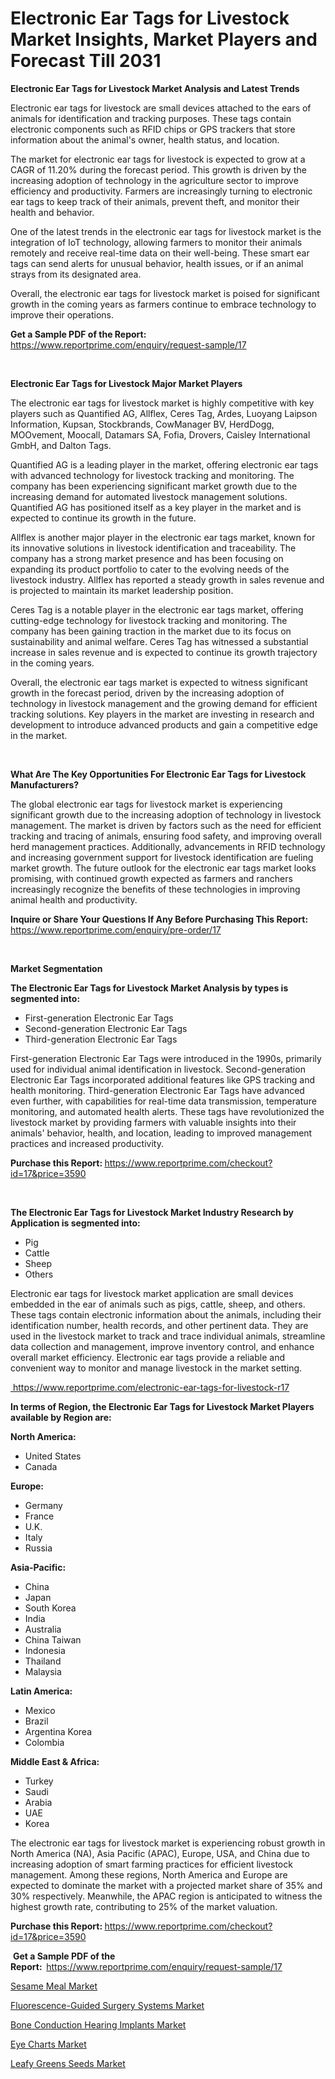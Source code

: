 <p><h1>Electronic Ear Tags for Livestock Market Insights, Market Players and Forecast Till 2031</h1></p><p><strong>Electronic Ear Tags for Livestock Market Analysis and Latest Trends</strong></p>
<p><p>Electronic ear tags for livestock are small devices attached to the ears of animals for identification and tracking purposes. These tags contain electronic components such as RFID chips or GPS trackers that store information about the animal's owner, health status, and location.</p><p>The market for electronic ear tags for livestock is expected to grow at a CAGR of 11.20% during the forecast period. This growth is driven by the increasing adoption of technology in the agriculture sector to improve efficiency and productivity. Farmers are increasingly turning to electronic ear tags to keep track of their animals, prevent theft, and monitor their health and behavior.</p><p>One of the latest trends in the electronic ear tags for livestock market is the integration of IoT technology, allowing farmers to monitor their animals remotely and receive real-time data on their well-being. These smart ear tags can send alerts for unusual behavior, health issues, or if an animal strays from its designated area.</p><p>Overall, the electronic ear tags for livestock market is poised for significant growth in the coming years as farmers continue to embrace technology to improve their operations.</p></p>
<p><strong>Get a Sample PDF of the Report:&nbsp;</strong> <a href="https://www.reportprime.com/enquiry/request-sample/17">https://www.reportprime.com/enquiry/request-sample/17</a></p>
<p>&nbsp;</p>
<p><strong>Electronic Ear Tags for Livestock Major Market Players</strong></p>
<p><p>The electronic ear tags for livestock market is highly competitive with key players such as Quantified AG, Allflex, Ceres Tag, Ardes, Luoyang Laipson Information, Kupsan, Stockbrands, CowManager BV, HerdDogg, MOOvement, Moocall, Datamars SA, Fofia, Drovers, Caisley International GmbH, and Dalton Tags.</p><p>Quantified AG is a leading player in the market, offering electronic ear tags with advanced technology for livestock tracking and monitoring. The company has been experiencing significant market growth due to the increasing demand for automated livestock management solutions. Quantified AG has positioned itself as a key player in the market and is expected to continue its growth in the future.</p><p>Allflex is another major player in the electronic ear tags market, known for its innovative solutions in livestock identification and traceability. The company has a strong market presence and has been focusing on expanding its product portfolio to cater to the evolving needs of the livestock industry. Allflex has reported a steady growth in sales revenue and is projected to maintain its market leadership position.</p><p>Ceres Tag is a notable player in the electronic ear tags market, offering cutting-edge technology for livestock tracking and monitoring. The company has been gaining traction in the market due to its focus on sustainability and animal welfare. Ceres Tag has witnessed a substantial increase in sales revenue and is expected to continue its growth trajectory in the coming years.</p><p>Overall, the electronic ear tags market is expected to witness significant growth in the forecast period, driven by the increasing adoption of technology in livestock management and the growing demand for efficient tracking solutions. Key players in the market are investing in research and development to introduce advanced products and gain a competitive edge in the market.</p></p>
<p>&nbsp;</p>
<p><strong>What Are The Key Opportunities For Electronic Ear Tags for Livestock Manufacturers?</strong></p>
<p><p>The global electronic ear tags for livestock market is experiencing significant growth due to the increasing adoption of technology in livestock management. The market is driven by factors such as the need for efficient tracking and tracing of animals, ensuring food safety, and improving overall herd management practices. Additionally, advancements in RFID technology and increasing government support for livestock identification are fueling market growth. The future outlook for the electronic ear tags market looks promising, with continued growth expected as farmers and ranchers increasingly recognize the benefits of these technologies in improving animal health and productivity.</p></p>
<p><strong>Inquire or Share Your Questions If Any Before Purchasing This Report:</strong> <a href="https://www.reportprime.com/enquiry/pre-order/17">https://www.reportprime.com/enquiry/pre-order/17</a></p>
<p>&nbsp;</p>
<p><strong>Market Segmentation</strong></p>
<p><strong>The Electronic Ear Tags for Livestock Market Analysis by types is segmented into:</strong></p>
<p><ul><li>First-generation Electronic Ear Tags</li><li>Second-generation Electronic Ear Tags</li><li>Third-generation Electronic Ear Tags</li></ul></p>
<p><p>First-generation Electronic Ear Tags were introduced in the 1990s, primarily used for individual animal identification in livestock. Second-generation Electronic Ear Tags incorporated additional features like GPS tracking and health monitoring. Third-generation Electronic Ear Tags have advanced even further, with capabilities for real-time data transmission, temperature monitoring, and automated health alerts. These tags have revolutionized the livestock market by providing farmers with valuable insights into their animals' behavior, health, and location, leading to improved management practices and increased productivity.</p></p>
<p><strong>Purchase this Report:&nbsp;</strong><a href="https://www.reportprime.com/checkout?id=17&price=3590">https://www.reportprime.com/checkout?id=17&price=3590</a></p>
<p>&nbsp;</p>
<p><strong>The Electronic Ear Tags for Livestock Market Industry Research by Application is segmented into:</strong></p>
<p><ul><li>Pig</li><li>Cattle</li><li>Sheep</li><li>Others</li></ul></p>
<p><p>Electronic ear tags for livestock market application are small devices embedded in the ear of animals such as pigs, cattle, sheep, and others. These tags contain electronic information about the animals, including their identification number, health records, and other pertinent data. They are used in the livestock market to track and trace individual animals, streamline data collection and management, improve inventory control, and enhance overall market efficiency. Electronic ear tags provide a reliable and convenient way to monitor and manage livestock in the market setting.</p></p>
<p><a href="https://www.reportprime.com/electronic-ear-tags-for-livestock-r17">&nbsp;https://www.reportprime.com/electronic-ear-tags-for-livestock-r17</a></p>
<p><strong>In terms of Region, the Electronic Ear Tags for Livestock Market Players available by Region are:</strong></p>
<p>
    <p> <strong> North America: </strong>
        <ul>
            <li>United States</li>
            <li>Canada</li>
        </ul>
        </p> 
    <p> <strong> Europe: </strong>
        <ul>
            <li>Germany</li>
            <li>France</li>
            <li>U.K.</li>
            <li>Italy</li>
            <li>Russia</li>
        </ul>
        </p> 
    <p> <strong> Asia-Pacific: </strong>
        <ul>
            <li>China</li>
            <li>Japan</li>
            <li>South Korea</li>
            <li>India</li>
            <li>Australia</li>
            <li>China Taiwan</li>
            <li>Indonesia</li>
            <li>Thailand</li>
            <li>Malaysia</li>
        </ul>
        </p> 
    <p> <strong> Latin America: </strong>
        <ul>
            <li>Mexico</li>
            <li>Brazil</li>
            <li>Argentina Korea</li>
            <li>Colombia</li>
        </ul>
        </p> 
    <p> <strong> Middle East & Africa: </strong>
        <ul>
            <li>Turkey</li>
            <li>Saudi</li>
            <li>Arabia</li>
            <li>UAE</li>
            <li>Korea</li>
        </ul>
    </p>
    </p>
<p><p>The electronic ear tags for livestock market is experiencing robust growth in North America (NA), Asia Pacific (APAC), Europe, USA, and China due to increasing adoption of smart farming practices for efficient livestock management. Among these regions, North America and Europe are expected to dominate the market with a projected market share of 35% and 30% respectively. Meanwhile, the APAC region is anticipated to witness the highest growth rate, contributing to 25% of the market valuation.</p></p>
<p><strong>Purchase this Report: </strong><a href="https://www.reportprime.com/checkout?id=17&price=3590">https://www.reportprime.com/checkout?id=17&price=3590</a></p>
<p>&nbsp;<strong>Get a Sample PDF of the Report:&nbsp;&nbsp;</strong><a href="https://www.reportprime.com/enquiry/request-sample/17">https://www.reportprime.com/enquiry/request-sample/17</a></p>
<p><strong></strong></p>
<p><p><a href="https://github.com/mauripalmi/Market-Research-Report-List-5/blob/main/sesame-meal-market.md">Sesame Meal Market</a></p><p><a href="https://issuu.com/reportprime-2/docs/fluorescence-guided-surgery-systems_b21b1ddf69d4c1">Fluorescence-Guided Surgery Systems Market</a></p><p><a href="https://medium.com/@jamieurcotte9056df/global-bone-conduction-hearing-implants-market-focus-on-application-end-use-industry-type-e9b874d2231c">Bone Conduction Hearing Implants Market</a></p><p><a href="https://medium.com/@jamieurcotte9056df/eye-charts-market-overview-global-market-trends-and-future-prospects-from-2024-to-2031-c1d5d0346cc8">Eye Charts Market</a></p><p><a href="https://github.com/gulaimolin/Market-Research-Report-List-6/blob/main/leafy-greens-seeds-market.md">Leafy Greens Seeds Market</a></p></p>